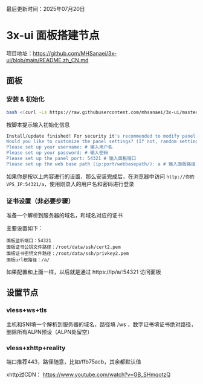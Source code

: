 最后更新时间：2025年07月20日

# 3x-ui 面板搭建节点

项目地址：https://github.com/MHSanaei/3x-ui/blob/main/README.zh_CN.md

## 面板

### 安装 & 初始化

```bash
bash <(curl -Ls https://raw.githubusercontent.com/mhsanaei/3x-ui/master/install.sh)
```

按脚本提示输入初始化信息

``` bash
Install/update finished! For security it's recommended to modify panel settings 
Would you like to customize the panel settings? (If not, random settings will be applied) [y/n]: y # 输入y自定义面板设置
Please set up your username: # 输入用户名
Please set up your password: # 输入密码
Please set up the panel port: 54321 # 输入面板端口
Please set up the web base path (ip:port/webbasepath/): a # 输入面板路径
```

如果你是按以上内容进行的设置，那么安装完成后，在浏览器中访问 `http://你的VPS_IP:54321/a`，使用刚录入的用户名和密码进行登录

### 证书设置（非必要步骤）

准备一个解析到服务器的域名，和域名对应的证书

主要设置如下：

```
面板监听端口：54321
面板证书公钥文件路径：/root/data/ssh/cert2.pem
面板证书密钥文件路径：/root/data/ssh/privkey2.pem
面板url根路径：/a/
```

如果配置和上面一样，以后就是通过 https://ip/a/:54321 访问面板

## 设置节点

### vless+ws+tls

主机和SNI填一个解析到服务器的域名，路径填 /ws ，数字证书填证书绝对路径，删除所有ALPN预设（ALPN处留空）

### vless+xhttp+reality

端口推荐443，路径随意，比如/ffb75acb，其余都默认值

xhttp过CDN： https://www.youtube.com/watch?v=GB_SHmqotzQ